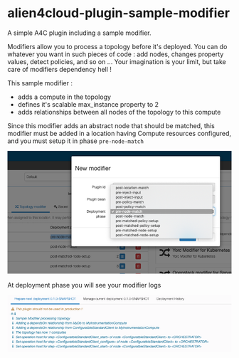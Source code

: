 # alien4cloud-plugin-sample-modifier
A simple A4C plugin including a sample modifier.

Modifiers allow you to process a topology before it's deployed. You can do whatever you want in such pieces of code : add nodes, changes property values, detect policies, and so on ...
Your imagination is your limit, but take care of modifiers dependency hell !

This sample modifier :

* adds a compute in the topology
* defines it's scalable max_instance property to 2
* adds relationships between all nodes of the topology to this compute

Since this modifier adds an abstract node that should be matched, this modifier must be added in a location having Compute resources configured, and you must setup it in phase `pre-node-match`


![Modifier Setup](doc/setupModifier.png?raw=true "Modifier setup")

At deployment phase you will see your modifier logs


![Modifier Logs](doc/logs.png?raw=true "Modifier Logs")
